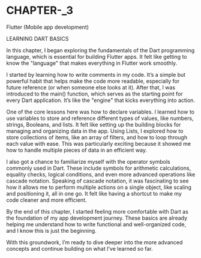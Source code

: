 # CHAPTER-_3
Flutter (Mobile app development)

 LEARNING DART BASICS 

 In this chapter, I began exploring the fundamentals of the Dart programming language, which is essential for building Flutter apps. It felt like getting to know the "language" that makes everything in Flutter work smoothly.

I started by learning how to write comments in my code. It’s a simple but powerful habit that helps make the code more readable, especially for future reference (or when someone else looks at it). After that, I was introduced to the main() function, which serves as the starting point for every Dart application. It’s like the "engine" that kicks everything into action.

One of the core lessons here was how to declare variables. I learned how to use variables to store and reference different types of values, like numbers, strings, Booleans, and lists. It felt like setting up the building blocks for managing and organizing data in the app.
Using Lists, I explored how to store collections of items, like an array of filters, and how to loop through each value with ease. This was particularly exciting because it showed me how to handle multiple pieces of data in an efficient way.


I also got a chance to familiarize myself with the operator symbols commonly used in Dart. These include symbols for arithmetic calculations, equality checks, logical conditions, and even more advanced operations like cascade notation. Speaking of cascade notation, it was fascinating to see how it allows me to perform multiple actions on a single object, like scaling and positioning it, all in one go. It felt like having a shortcut to make my code cleaner and more efficient.

By the end of this chapter, I started feeling more comfortable with Dart as the foundation of my app development journey. These basics are already helping me understand how to write functional and well-organized code, and I know this is just the beginning.


With this groundwork, I’m ready to dive deeper into the more advanced concepts and continue building on what I’ve learned so far.
